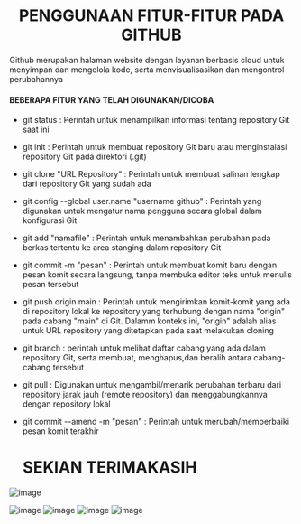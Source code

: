 <div align = center>

# PENGGUNAAN FITUR-FITUR PADA GITHUB

<div align = left>
Github merupakan halaman website dengan layanan berbasis cloud untuk menyimpan dan mengelola kode, serta menvisualisasikan dan mengontrol perubahannya
  
#### BEBERAPA FITUR YANG TELAH DIGUNAKAN/DICOBA
- git status : Perintah untuk menampilkan informasi tentang repository Git saat ini
- git init   : Perintah untuk membuat repository Git baru atau menginstalasi repository Git pada direktori (.git)
- git clone "URL Repository" : Perintah untuk membuat salinan lengkap dari repository Git yang sudah ada
- git config --global user.name "username github" : Perintah yang digunakan untuk mengatur nama pengguna secara global dalam konfigurasi Git
- git add "namafile" : Perintah untuk menambahkan perubahan pada berkas tertentu ke area stanging dalam repository Git
- git commit -m "pesan" : Perintah untuk membuat komit baru dengan pesan komit secara langsung, tanpa membuka editor teks untuk menulis pesan tersebut
- git push origin main : Perintah untuk mengirimkan komit-komit yang ada di repository lokal ke repository yang terhubung dengan nama "origin" pada cabang "main" di Git. Dalamm konteks ini, "origin" adalah alias untuk URL repository yang ditetapkan pada saat melakukan cloning
- git branch : perintah untuk melihat daftar cabang yang ada dalam repository Git, serta membuat, menghapus,dan beralih antara cabang-cabang tersebut
- git pull : Digunakan untuk mengambil/menarik perubahan terbaru dari repository jarak jauh (remote repository) dan menggabungkannya dengan repository lokal
- git commit --amend -m "pesan" : Perintah untuk merubah/memperbaiki pesan komit terakhir
  
  # SEKIAN TERIMAKASIH
![image](https://github.com/Geofisika-UGM/p01-dasar-dasar-git-rasyidamri/assets/144237671/f09e14ec-9d2f-41d4-8352-11462574eba0)

 ![image](https://github.com/Geofisika-UGM/p01-dasar-dasar-git-rasyidamri/assets/144237671/72faa15a-7ca1-43f6-b34e-793cd3479de6)
 ![image](https://github.com/Geofisika-UGM/p01-dasar-dasar-git-rasyidamri/assets/144237671/082f1175-bdc7-4721-9afa-1f26ec7752fd)
 ![image](https://github.com/Geofisika-UGM/p01-dasar-dasar-git-rasyidamri/assets/144237671/c2cb5c18-bdc1-485b-aea4-27166993aa5c)
![image](https://github.com/Geofisika-UGM/p01-dasar-dasar-git-rasyidamri/assets/144237671/8bc695ea-fcda-49c3-9b20-8ef29e828b94)
